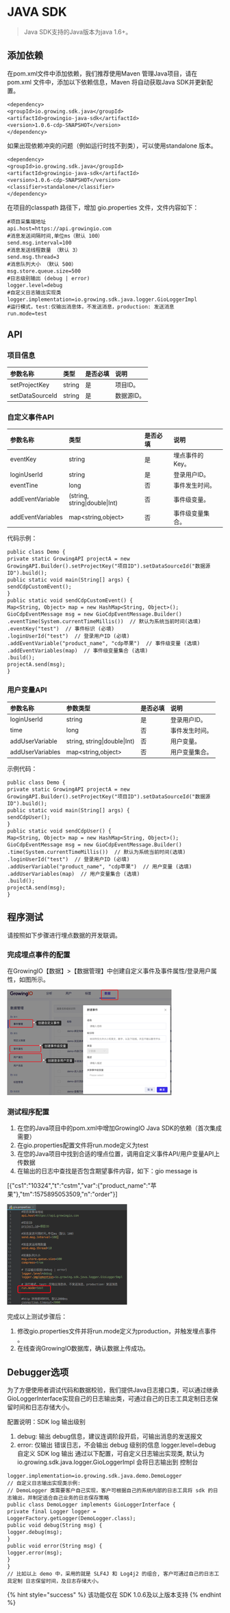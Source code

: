 # JAVA SDK

> Java SDK支持的Java版本为java 1.6+。

## **添加依赖**

在pom.xml文件中添加依赖，我们推荐使用Maven 管理Java项目，请在 pom.xml 文件中，添加以下依赖信息，Maven 将自动获取Java SDK并更新配置。

```text
<dependency>
<groupId>io.growing.sdk.java</groupId>
<artifactId>growingio-java-sdk</artifactId>
<version>1.0.6-cdp-SNAPSHOT</version>
</dependency>
```

如果出现依赖冲突的问题（例如运行时找不到类），可以使用standalone 版本。

```text
<dependency>
<groupId>io.growing.sdk.java</groupId>
<artifactId>growingio-java-sdk</artifactId>
<version>1.0.6-cdp-SNAPSHOT</version>
<classifier>standalone</classifier>
</dependency>
```

在项目的classpath 路径下，增加 gio.properties 文件，文件内容如下：

```text
#项目采集端地址
api.host=https://api.growingio.com
#消息发送间隔时间,单位ms（默认 100）
send.msg.interval=100
#消息发送线程数量 （默认 3）
send.msg.thread=3
#消息队列大小 （默认 500）
msg.store.queue.size=500
#日志级别输出 (debug | error)
logger.level=debug
#自定义日志输出实现类
logger.implementation=io.growing.sdk.java.logger.GioLoggerImpl
#运行模式，test:仅输出消息体，不发送消息，production: 发送消息
run.mode=test
```

## **API**

### **项目信息**

| 参数名称 | 类型 | 是否必填 | 说明 |
| :--- | :--- | :--- | :--- |
| setProjectKey | string | 是 | 项目ID。 |
| setDataSourceId | string | 是 | 数据源ID。 |

### **自定义事件API**

| 参数名称 | 类型 | 是否必填 | 说明 |
| :--- | :--- | :--- | :--- |
| eventKey | string | 是 | 埋点事件的Key。 |
| loginUserId | string | 是 | 登录用户ID。 |
| eventTine | long | 否 | 事件发生时间。 |
| addEventVariable | \(string, string\|double\|Int\) | 否 | 事件级变量。 |
| addEventVariables | map&lt;string,object&gt; | 否 | 事件级变量集合。 |

代码示例：

```text
public class Demo {
private static GrowingAPI projectA = new GrowingAPI.Builder().setProjectKey("项目ID").setDataSourceId("数据源ID").build();
public static void main(String[] args) {
sendCdpCustomEvent();
}
public static void sendCdpCustomEvent() {
Map<String, Object> map = new HashMap<String, Object>();
GioCdpEventMessage msg = new GioCdpEventMessage.Builder()
.eventTime(System.currentTimeMillis())  // 默认为系统当前时间(选填)
.eventKey("test")  // 事件标识 (必填)
.loginUserId("test")  // 登录用户ID (必填)
.addEventVariable("product_name", "cdp苹果")  // 事件级变量 (选填)
.addEventVariables(map)  // 事件级变量集合 (选填)
.build();
projectA.send(msg);
}
```

### **用户变量API**

| 参数名称 | 参数类型 | 是否必填 | 说明 |
| :--- | :--- | :--- | :--- |
| loginUserId | string | 是 | 登录用户ID。 |
| time | long | 否 | 事件发生时间。 |
| addUserVariable | string, string\|double\|Int\) | 否 | 用户变量。 |
| addUserVariables | map&lt;string,object&gt; | 否 | 用户变量集合。 |

示例代码：

```text
public class Demo {
private static GrowingAPI projectA = new GrowingAPI.Builder().setProjectKey("项目ID").setDataSourceId("数据源ID").build();
public static void main(String[] args) {
sendCdpUser();
}
public static void sendCdpUser() {
Map<String, Object> map = new HashMap<String, Object>();
GioCdpEventMessage msg = new GioCdpEventMessage.Builder()
.time(System.currentTimeMillis())  // 默认为系统当前时间(选填)
.loginUserId("test")  // 登录用户ID (必填)
.addUserVariable("product_name", "cdp苹果")  // 用户变量 (选填)
.addUserVariables(map)  // 用户变量集合 (选填)
.build();
projectA.send(msg);
}
```

## **程序测试**

请按照如下步骤进行埋点数据的开发联调。

### **完成埋点事件的配置**

在GrowingIO【数据】&gt;【数据管理】中创建自定义事件及事件属性/登录用户属性，如图所示。

![](../../../.gitbook/assets/image%20%28124%29.png)

### **测试程序配置**

1. 在您的Java项目中的pom.xml中增加GrowingIO Java SDK的依赖（首次集成需要）
2. 在gio.properties配置文件将run.mode定义为test
3. 在您的Java项目中找到合适的埋点位置，调用自定义事件API/用户变量API上传数据
4. 在输出的日志中查找是否包含期望事件内容，如下：gio message is

\[{"cs1":"10324","t":"cstm","var":{"product\_name":"苹果"},"tm":1575895053509,"n":"order"}\]

![](../../../.gitbook/assets/image%20%2829%29.png)



完成以上测试步骤后： ‌

1. 修改gio.properties文件并将run.mode定义为production，并触发埋点事件 。
2. 在线查询GrowingIO数据库，确认数据上传成功。

## Debugger选项

为了方便使用者调试代码和数据校验，我们提供Java日志接口类，可以通过继承GioLoggerInterface实现自己的日志输出类，可通过自己的日志工具定制日志保留时间和日志存储大小。

配置说明：SDK log 输出级别

1. debug: 输出 debug信息，建议连调阶段开启，可输出消息的发送报文
2. error: 仅输出 错误日志，不会输出 debug 级别的信息 logger.level=debug 自定义 SDK log 输出 通过以下配置，可自定义日志输出实现类, 默认为 io.growing.sdk.java.logger.GioLoggerImpl 会将日志输出到 控制台

```text
logger.implementation=io.growing.sdk.java.demo.DemoLogger
// 自定义日志输出实现类示例:
// DemoLogger 类需要客户自己实现，客户可根据自己的系统内部的日志工具将 sdk 的日志输出，并制定适合自己业务的日志保存策略
public class DemoLogger implements GioLoggerInterface {
private final Logger logger = LoggerFactory.getLogger(DemoLogger.class);
public void debug(String msg) {
logger.debug(msg);
}
public void error(String msg) {
logger.error(msg);
}
}
// 比如以上 demo 中，采用的就是 SLF4J 和 Log4j2 的组合, 客户可通过自己的日志工具定制 日志保留时间，及日志存储大小。
```

{% hint style="success" %}
该功能仅在 SDK 1.0.6及以上版本支持
{% endhint %}

